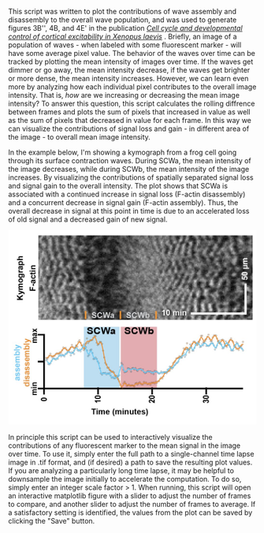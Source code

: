 This script was written to plot the contributions of wave assembly and disassembly to the overall wave population, and was used to generate figures 3B'', 4B, and 4E' in the publication [_Cell cycle and developmental control of cortical excitability in Xenopus laevis_](https://www.biorxiv.org/content/10.1101/2022.02.11.480124v1 "Link to paper on BioRxiv") . Briefly, an image of a population of waves - when labeled with some fluorescent marker - will have some average pixel value. The behavior of the waves over time can be tracked by plotting the mean intensity of images over time. If the waves get dimmer or go away, the mean intensity decrease, if the waves get brighter or more dense, the mean intensity increases. However, we can learn even more by analyzing how each individual pixel contributes to the overall image intensity. That is, _how_ are we increasing or decreasing the mean image intensity? To answer this question, this script calculates the rolling diffrence between frames and plots the sum of pixels that increased in value as well as the sum of pixels that decreased in value for each frame. In this way we can visualize the contributions of signal loss and gain - in different area of the image - to overall mean image intensity.

In the example below, I'm showing a kymograph from a frog cell going through its surface contraction waves. During SCWa, the mean intensity of the image decreases, while during SCWb, the mean intensity of the image increases. By visualizing the contributions of spatially separated signal loss and signal gain to the overall intensity. The plot shows that SCWa is associated with a continued increase in signal loss (F-actin disassembly) and a concurrent decrease in signal gain (F-actin assembly). Thus, the overall decrease in signal at this point in time is due to an accelerated loss of old signal and a decreased gain of new signal.

![GitHub-Mark-Light](https://github.com/zacswider/README_Images/blob/main/polDepol-output_light.jpg)

In principle this script can be used to interactively visualize the contributions of any fluorescent marker to the mean signal in the image over time. To use it, simply enter the full path to a single-channel time lapse image in .tif format, and (if desired) a path to save the resulting plot values. If you are analyzing a particularly long time lapse, it may be helpful to downsample the image initially to accelerate the computation. To do so, simply enter an integer scale factor > 1. When running, this script will open an interactive matplotlib figure with a slider to adjust the number of frames to compare, and another slider to adjust the number of frames to average. If a satisfactory setting is identified, the values from the plot can be saved by clicking the "Save" button.
